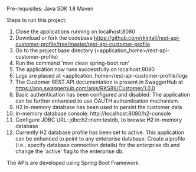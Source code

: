 Pre-requisites:
Java SDK 1.8
Maven

Steps to run this project:

1) Close the applications running on localhost:8080
2) Download or fork the codebase https://github.com/rkintali/rest-api-customer-profile/tree/master/rest-api-customer-profile
3) Go to the project base directory (<application_home>/rest-api-customer-profile)
4) Run the command 'mvn clean spring-boot:run'
5) The application now runs successfully on localhost:8080
6) Logs are placed at <application_home>/rest-api-customer-profile/logs
7) The Customer REST API documentation is present in SwaggerHub at https://app.swaggerhub.com/apis/RKS89/Customer/1.0.0
8) Basic authentication has been configured and disabled. The application can be further enhanced to use OAUTH authentication mechanism.
8) H2 In-memory database has been used to persist the customer data 
9) In-memory database console: http://localhost:8080/h2-console
10) Configure JDBC URL: jdbc:h2:mem:testdb, to browse H2 in-memory database
11) Currently H2 database profile has been set to active. This application can be enhanced to point to any enterprise database. Create a profile (i.e., specify database connection details) for the enterprise db and change the 'active' flag to the enterprise db.

The APIs are developed using Spring Boot Framework.